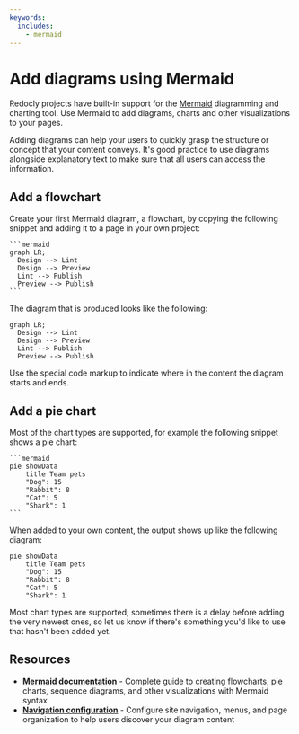 ```yaml
---
keywords:
  includes:
    - mermaid
---
```

# Add diagrams using Mermaid

Redocly projects have built-in support for the [Mermaid](https://mermaid.js.org/) diagramming and charting tool.
Use Mermaid to add diagrams, charts and other visualizations to your pages.

Adding diagrams can help your users to quickly grasp the structure or concept that your content conveys.
It's good practice to use diagrams alongside explanatory text to make sure that all users can access the information.

## Add a flowchart

Create your first Mermaid diagram, a flowchart, by copying the following snippet and adding it to a page in your own project:

````text
```mermaid
graph LR;
  Design --> Lint
  Design --> Preview
  Lint --> Publish
  Preview --> Publish
```
````

The diagram that is produced looks like the following:

```mermaid
graph LR;
  Design --> Lint
  Design --> Preview
  Lint --> Publish
  Preview --> Publish
```

Use the special code markup to indicate where in the content the diagram starts and ends.

## Add a pie chart

Most of the chart types are supported, for example the following snippet shows a pie chart:

````text
```mermaid
pie showData
    title Team pets
    "Dog": 15
    "Rabbit": 8
    "Cat": 5
    "Shark": 1
```
````

When added to your own content, the output shows up like the following diagram:

```mermaid
pie showData
    title Team pets
    "Dog": 15
    "Rabbit": 8
    "Cat": 5
    "Shark": 1
```

Most chart types are supported; sometimes there is a delay before adding the very newest ones, so let us know if there's something you'd like to use that hasn't been added yet.

## Resources

- **[Mermaid documentation](https://mermaid.js.org/intro/#diagram-types)** - Complete guide to creating flowcharts, pie charts, sequence diagrams, and other visualizations with Mermaid syntax
- **[Navigation configuration](../navigation/index.md)** - Configure site navigation, menus, and page organization to help users discover your diagram content
